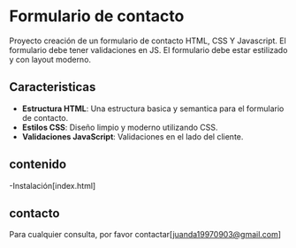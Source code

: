 # Formulario de contacto
Proyecto creación de un formulario de contacto HTML, CSS Y Javascript.
El formulario debe tener validaciones  en JS.
El formulario debe estar estilizado y con layout moderno.

## Caracteristicas

- **Estructura HTML**: Una estructura basica y semantica para el formulario de contacto.
- **Estilos CSS**: Diseño limpio y moderno utilizando CSS.
- **Validaciones JavaScript**: Validaciones en el lado del cliente.

## contenido 

-Instalación[index.html]

## contacto

Para cualquier consulta, por favor contactar[juanda19970903@gmail.com]

